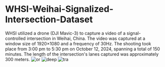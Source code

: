 # WHSI-Weihai-Signalized-Intersection-Dataset
WHSI utilized a drone (DJI Mavic-3) to capture a video of a signal-controlled intersection in Weihai, China. The video was captured at a window size of 1920×1080 and a frequency of 30Hz. The shooting took place from 3:00 pm to 5:30 pm on October 12, 2024, spanning a total of 150 minutes. The length of the intersection's lanes captured was approximately 300 meters.
![or](https://github.com/user-attachments/assets/362031dd-d765-448c-ae29-b57179549eab)
![deep](https://github.com/user-attachments/assets/db3c8e2b-f2c2-45c9-920a-e7e739e26ee2)
![tra](https://github.com/user-attachments/assets/240d62d9-3846-4e54-a189-0784b18f7801)

